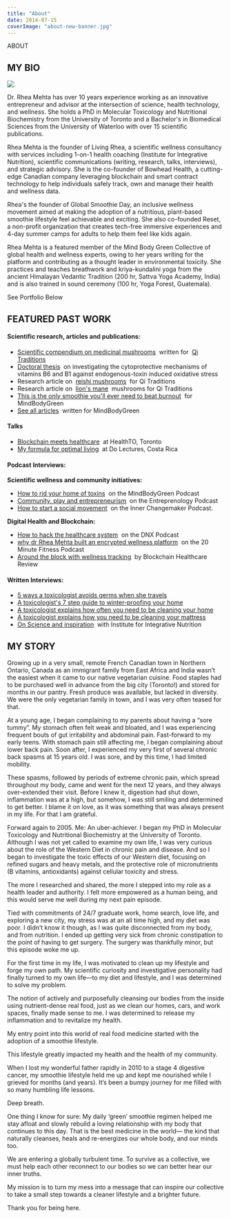 ```yaml
---
title: "About"
date: 2014-07-15
coverImage: "about-new-banner.jpg"
---
```


 ABOUT 

## MY BIO

  ![](images/Rhea-Mehta-Bio.jpg)

Dr. Rhea Mehta has over 10 years experience working as an innovative entrepreneur and advisor at the intersection of science, health technology, and wellness. She holds a PhD in Molecular Toxicology and Nutritional Biochemistry from the University of Toronto and a Bachelor's in Biomedical Sciences from the University of Waterloo with over 15 scientific publications.

Rhea Mehta is the founder of Living Rhea, a scientific wellness consultancy with services including 1-on-1 health coaching (Institute for Integrative Nutrition), scientific communications (writing, research, talks, interviews), and strategic advisory. She is the co-founder of Bowhead Health, a cutting-edge Canadian company leveraging blockchain and smart contract technology to help individuals safely track, own and manage their health and wellness data.

Rhea's the founder of Global Smoothie Day, an inclusive wellness movement aimed at making the adoption of a nutritious, plant-based smoothie lifestyle feel achievable and exciting. She also co-founded Reset, a non-profit organization that creates tech-free immersive experiences and 4-day summer camps for adults to help them feel like kids again.

Rhea Mehta is a featured member of the Mind Body Green Collective of global health and wellness experts, owing to her years writing for the platform and contributing as a thought leader in environmental toxicity. She practices and teaches breathwork and kriya-kundalini yoga from the ancient Himalayan Vedantic Tradition (200 hr, Sattva Yoga Academy, India) and is also trained in sound ceremony (100 hr, Yoga Forest, Guatemala).

See Portfolio Below

## FEATURED PAST WORK

#### Scientific research, articles and publications:

- [Scientific compendium on medicinal mushrooms](https://drive.google.com/file/d/106Q8XuNINoXPbrFdfaxn_I7us0lKU4PL/view?usp=sharing)  written for  [Qi Traditions](https://qitraditions.com/)
- [Doctoral thesis](https://tspace.library.utoronto.ca/bitstream/1807/31865/6/Mehta_Rhea_201111_PhD_thesis.pdf)  on investigating the cytoprotective mechanisms of vitamins B6 and B1 against endogenous-toxin induced oxidative stress
- Research article on  [reishi mushrooms](https://qitraditions.com/blogs/news/ganoderma-reishi-mushroom-of-immortality)  for Qi Traditions
- Research article on  [lion's mane](https://qitraditions.com/blogs/news/lion-s-mane-a-multi-modal-medicinal-fungus)  mushrooms for Qi Traditions
- [This is the only smoothie you'll ever need to beat burnout](https://www.mindbodygreen.com/0-26878/this-is-the-only-smoothie-youll-ever-need-to-beat-burnout.html)  for MindBodyGreen
- [See all articles](https://www.mindbodygreen.com/wc/dr-rhea-mehta)  written for MindBodyGreen

#### Talks

- [Blockchain meets healthcare](https://www.youtube.com/watch?v=w7WLipkXmWQ)  at HealthTO, Toronto
- [My formula for optimal living](https://www.youtube.com/watch?v=injjrFugT9Y)  at Do Lectures, Costa Rica

#### Podcast Interviews:

**Scientific wellness and community initiatives:**

- [How to rid your home of toxins](https://podcasts.apple.com/us/podcast/how-to-rid-your-home-of-toxins-with-rhea-mehta-ph-d/id1246494475?i=1000442642624?i=1000442642624)  on the MindBodyGreen Podcast
- [Community, play and entrepreneurism](https://entrepologypodcast.libsyn.com/006-integrity-and-self-love-with-dr-rhea-mehta)  on the Entreprenology Podcast
- [How to start a social movement](https://www.youtube.com/watch?v=GjCoZ357RsM)  on the Inner Changemaker Podcast.

**Digital Health and Blockchain:**

- [How to hack the healthcare system](https://www.youtube.com/watch?v=i_cEkE-M7ig)  on the DNX Podcast
- [why dr Rhea Mehta built an encrypted wellness platform](https://www.shapescale.com/blog/20-minute-fitness-podcast/why-dr-rhea-mehta-built-bowhead-health/)  on the 20 Minute Fitness Podcast
- [Around the block with wellness tracking](https://blockchainhealthcarereview.com/around-the-block-with-wellness-tracking-feature-interview-with-dr-rhea-mehta-bowhead-health/)  by Blockchain Healthcare Review

#### Written Interviews:

- [5 ways a toxicologist avoids germs when she travels](https://www.mindbodygreen.com/articles/a-toxicologists-healthy-travel-tips-that-help-her-avoid-germs)
- [A toxicologist's 7 step guide to winter-proofing your home](https://www.mindbodygreen.com/articles/how-to-winterproof-your-home-according-to-a-toxicologist)
- [A toxicologist explains how often you need to be cleaning your home](https://www.mindbodygreen.com/articles/the-most-important-places-to-clean-at-home)
- [A toxicologist explains how you need to be cleaning your mattress](https://www.mindbodygreen.com/articles/should-you-clean-your-mattress-how-to-and-how-often)
- [On Science and inspiration](https://www.integrativenutrition.com/blog/2015/02/scientist-health-coach-dr-rhea-mehta-on-science-and-inspiration)  with Institute for Integrative Nutrition

## MY STORY

Growing up in a very small, remote French Canadian town in Northern Ontario, Canada as an immigrant family from East Africa and India wasn’t the easiest when it came to our native vegetarian cuisine. Food staples had to be purchased well in advance from the big city (Toronto!) and stored for months in our pantry. Fresh produce was available, but lacked in diversity. We were the only vegetarian family in town, and I was very often teased for that.

At a young age, I began complaining to my parents about having a “sore tummy”. My stomach often felt weak and bloated, and I was experiencing frequent bouts of gut irritability and abdominal pain. Fast-forward to my early teens. With stomach pain still affecting me, I began complaining about lower back pain. Soon after, I experienced my very first of several chronic back spasms at 15 years old. I was sore, and by this time, I had limited mobility.

These spasms, followed by periods of extreme chronic pain, which spread throughout my body, came and went for the next 12 years, and they always over-extended their visit. Before I knew it, digestion had shut down, inflammation was at a high, but somehow, I was still smiling and determined to get better. I blame it on love, as it was something that was always present in my life. For that I am grateful.

Forward again to 2005. Me: An uber-achiever. I began my PhD in Molecular Toxicology and Nutritional Biochemistry at the University of Toronto. Although I was not yet called to examine my own life, I was very curious about the role of the Western Diet in chronic pain and disease. And so I began to investigate the toxic effects of our Western diet, focusing on refined sugars and heavy metals, and the protective role of micronutrients (B vitamins, antioxidants) against cellular toxicity and stress.

The more I researched and shared, the more I stepped into my role as a health leader and authority. I felt more empowered as a human being, and this would serve me well during my next pain episode.

Tied with commitments of 24/7 graduate work, home search, love life, and exploring a new city, my stress was at an all time high, and my diet was poor. I didn’t know it though, as I was quite disconnected from my body, and from nutrition. I ended up getting very sick from chronic constipation to the point of having to get surgery. The surgery was thankfully minor, but this episode woke me up.

For the first time in my life, I was motivated to clean up my lifestyle and forge my own path. My scientific curiosity and investigative personality had finally turned to my own life—to my diet and lifestyle, and I was determined to solve my problem.

The notion of actively and purposefully cleansing our bodies from the inside using nutrient-dense real food, just as we clean our homes, cars, and work spaces, finally made sense to me. I was determined to release my inflammation and to revitalize my health.

My entry point into this world of real food medicine started with the adoption of a smoothie lifestyle.

This lifestyle greatly impacted my health and the health of my community.

When I lost my wonderful father rapidly in 2010 to a stage 4 digestive cancer, my smoothie lifestyle held me up and kept me nourished while I grieved for months (and years). It’s been a bumpy journey for me filled with so many humbling life lessons.

Deep breath.

One thing I know for sure: My daily ‘green’ smoothie regimen helped me stay afloat and slowly rebuild a loving relationship with my body that continues to this day. That is the best medicine in the world— the kind that naturally cleanses, heals and re-energizes our whole body, and our minds too.

We are entering a globally turbulent time. To survive as a collective, we must help each other reconnect to our bodies so we can better hear our inner truths.

My mission is to turn my mess into a message that can inspire our collective to take a small step towards a cleaner lifestyle and a brighter future.

Thank you for being here.
